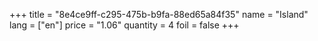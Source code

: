 +++
title = "8e4ce9ff-c295-475b-b9fa-88ed65a84f35"
name = "Island"
lang = ["en"]
price = "1.06"
quantity = 4
foil = false
+++
